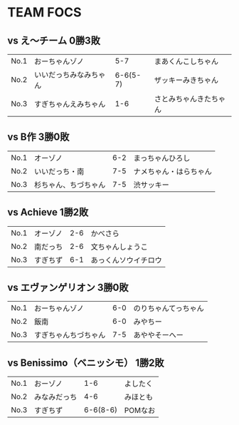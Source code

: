# TEAM FOCS

## vs え～チーム 0勝3敗

|   |   |   |   |
|---|---|---|---|
| No.1 | おーちゃんゾノ | 5-7 | まあくんこしちゃん |
| No.2 | いいだっちみなみちゃん  | 6-6(5-7) | ザッキーみきちゃん |
| No.3 | すぎちゃんえみちゃん | 1-6 | さとみちゃんきたちゃん |

## vs B作 3勝0敗

|   |   |   |   |
|---|---|---|---|
| No.1 | オーゾノ | 6-2 | まっちゃんひろし |
| No.2 | いいだっち・南 | 7-5 | ナメちゃん・はらちゃん |
| No.3 | 杉ちゃん、ちづちゃん | 7-5 | 渋サッキー |

## vs Achieve 1勝2敗

|   |   |   |   |
|---|---|---|---|
| No.1 | オーゾノ | 2-6 | かべさら |
| No.2 | 南だっち | 2-6 | 文ちゃんしょうこ |
| No.3 | すぎちず | 6-1 | あっくんソウイチロウ |

## vs エヴァンゲリオン 3勝0敗

|   |   |   |   |
|---|---|---|---|
| No.1 | おーちゃんゾノ | 6-0 | のりちゃんてっちゃん |
| No.2 | 飯南 | 6-0 | みやちー |
| No.3 | すぎちゃんちづちゃん  | 7-5 | あややそーへー |

## vs Benissimo（ベニッシモ） 1勝2敗

|   |   |   |   |
|---|---|---|---|
| No.1 | おーゾノ | 1-6 | よしたく |
| No.2 | みなみだっち | 4-6 | みほとも |
| No.3 | すぎちず | 6-6(8-6) | POMなお |

